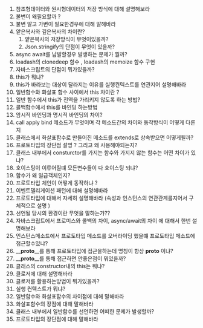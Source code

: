1. 참조형데이터와 원시형데이터의 저장 방식에 대해 설명해보라
2. 불변이 왜필요할까 ? 
3. 불변 말고 가변이 필요한경우에 대해 말해바라
4. 얕은복사와 깊은복사의 차이란?
    1. 얕은복사의 저장방식이 무엇이있을까?
    2. Json.stringify의 단점이 무엇이 있을까?
5. async await를 남발할경우 발생하는 문제가 뭘까?
6. loadash의 clonedeep 함수 , loadash의 memoize 함수 구현
7. 자바스크립트의 단점이 뭐가있을까?
8. this가 뭐냐?
9. this가 바라보는 대상이 달라지는 이유를 실행컨텍스트를 연관지어 설명해바라
10. 일반함수와 화살표 함수 사이에서 this 차이란 ?
11. 일반 함수에서 this가 전역을 가리키지 않도록 하는 방법?
12. 콜백함수에서 this를 바인딩 하는방법
13. 암시적 바인딩과 명시적 바인딩의 차이?
14. call apply bind 메소드가 무엇이며 각 메소드간의 차이와 동작방식이 어떻게 다른지
15. 클래스에서 화살표함수로 만들어진 메소드를 extends로 상속받으면 어떻게될까?
16. 프로토타입의 장단점 설명 ? 그리고 왜 사용해야되는지?
17. 클래스 내부에서 consturctor를 가지는 함수와 가지지 않는 함수는 어떤 차이가 있냐?
18. 호이스팅이 이루어질떄 모든변수들이 다 호이스팅 되냐? 
19. 함수가 왜 일급객체인지?
20. 프로토타입 체인이 어떻게 동작하냐 ?
21. 이벤트델리게이션 패턴에 대해 설명해바라
22. 프로토타입에 대해서 자세히 설명해바라 (속성과 인스턴스의 연관관계를지어서 구체적으로 설명 )
23. 선언될 당시의 환경이란 무엇을 말하는가??
24. 자바스크립트에서 프로미스와 콜백의 차이, async/await의 차이 에 대해서 한번 설명해보라
25. 인스턴스메소드에서 프로토타입 메소드를 오버라이딩 했을떄 프로토타입 메소드에 접근할수있냐?
26. __**proto**__를 통해 프로토타입에 접근을하는데 명칭이 항상 __**proto**__ 이냐?
27. __**proto**__를 통해 접근하면 안좋은점이 뭐있을까?
28. 클래스의 constructor내의 this는 뭐냐?
29. 클로저에 대해 설명해바라
30.  클로저를 활용하는방법이 뭐가있을까?
31. 실행 컨텍스트가 뭐냐?
32. 일반함수와 화살표함수의 차이점에 대해 말해바라 
33. 화살표함수의 장점에 대해 말해바라 
34. 클래스 내부에서 일반함수를 선언하면 어떠한 문제가 발생할까?
35. 프로토타입의 장단점에 대해 말해바라